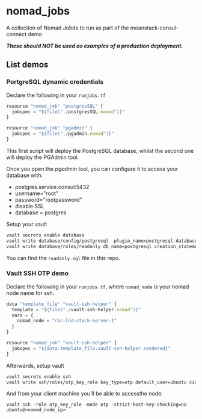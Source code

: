 # nomad_jobs
A collection of Nomad Jobds to run as part of the meanstack-consul-connect demo

***These should NOT be used as examples of a production deployment.***

## List demos
### PortgreSQL dynamic credentials
Declare the following in your `runjobs.tf`
``` javascript
resource "nomad_job" "postgresSQL" {
  jobspec = "${file("./postgresSQL.nomad")}"
}

resource "nomad_job" "pgadmin" {
  jobspec = "${file("./pgadmin.nomad")}"
}
```
This first script will deploy the PostgreSQL database, whilst the second one will deploy the PGAdmin tool.

Once you open the _pgadmin_ tool, you can configure it to access your database with:
* postgres.service.consul:5432
* username="root"
* password="rootpassword"
* disable SSL
* database = postgres

Setup your vault
```bash
vault secrets enable database
vault write database/config/postgresql  plugin_name=postgresql-database-plugin connection_url="postgresql://{{username}}:{{password}}@postgres.service.consul:5432/postgres?sslmode=disable" allowed_roles="*" username="root" password="rootpassword"
vault write database/roles/readonly db_name=postgresql creation_statements=@readonly.sql default_ttl=1h max_ttl=24h
```

You can find the `readonly.sql` file in this repo.

### Vault SSH OTP demo

Declare the following in your `runjobs.tf`, where `nomad_node` is your nomad node name for ssh.

``` javascript
data "template_file" "vault-ssh-helper" {
  template = "${file("./vault-ssh-helper.nomad")}"
  vars = {
    nomad_node = "ric-lnd-stack-server-1"
  }
}

resource "nomad_job" "vault-ssh-helper" {
  jobspec = "${data.template_file.vault-ssh-helper.rendered}"
}
```

Afterwards, setup vault
```bash
vault secrets enable ssh
vault write ssh/roles/otp_key_role key_type=otp default_user=ubuntu cidr_list=0.0.0.0/0
```

And from your client machine you'll be able to accessthe node:
```
vault ssh -role otp_key_role -mode otp -strict-host-key-checking=no ubuntu@<nomad_node_ip>```